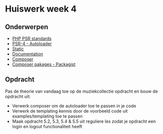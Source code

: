 # Huiswerk week 4

## Onderwerpen
- [PHP PSR standards](https://github.com/php-fig/fig-standards/tree/master/accepted)
- [PSR-4 - Autoloader](http://www.php-fig.org/psr/psr-4/)
- [Static](http://www.php.net/manual/en/language.oop5.static.php)
- [Documentation](http://manual.phpdoc.org/HTMLSmartyConverter/PHP/)
- [Composer](https://getcomposer.org/)
- [Composer pakages - Packagist](https://packagist.org/ )

## Opdracht
Pas de theorie van vandaag toe op de muziekcollectie opdracht en bouw de opdracht uit:
- Verwerk composer om de autoloader toe te passen in je code
- Verwerk de templating kennis door de voorbeeld code uit examples/templating toe te passen
- Maak opdracht 5.2, 5.3, 5.4 & 5.5 uit reguliere les zodat je opdracht een login en logout functionaliteit heeft
